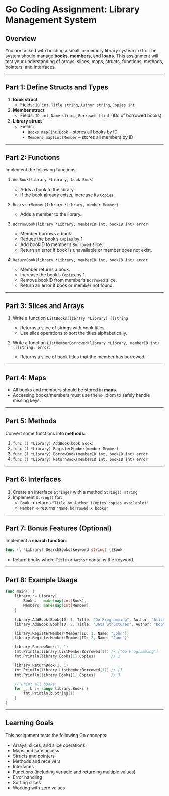 # Go Coding Assignment: Library Management System

## Overview
You are tasked with building a small in-memory library system in Go. The system should manage **books**, **members**, and **loans**. This assignment will test your understanding of arrays, slices, maps, structs, functions, methods, pointers, and interfaces.

---

## Part 1: Define Structs and Types

1. **Book struct**
   - Fields: `ID int`, `Title string`, `Author string`, `Copies int`
2. **Member struct**
   - Fields: `ID int`, `Name string`, `Borrowed []int` (IDs of borrowed books)
3. **Library struct**
   - Fields: 
     - `Books map[int]Book` – stores all books by ID
     - `Members map[int]Member` – stores all members by ID

---

## Part 2: Functions

Implement the following functions:

1. `AddBook(library *Library, book Book)`  
   - Adds a book to the library.  
   - If the book already exists, increase its `Copies`.

2. `RegisterMember(library *Library, member Member)`  
   - Adds a member to the library.  

3. `BorrowBook(library *Library, memberID int, bookID int) error`  
   - Member borrows a book.  
   - Reduce the book’s `Copies` by 1.  
   - Add bookID to member’s `Borrowed` slice.  
   - Return an error if book is unavailable or member does not exist.

4. `ReturnBook(library *Library, memberID int, bookID int) error`  
   - Member returns a book.  
   - Increase the book’s `Copies` by 1.  
   - Remove bookID from member’s `Borrowed` slice.  
   - Return an error if book or member not found.

---

## Part 3: Slices and Arrays

1. Write a function `ListBooks(library *Library) []string`  
   - Returns a slice of strings with book titles.  
   - Use slice operations to sort the titles alphabetically.  

2. Write a function `ListMemberBorrowed(library *Library, memberID int) ([]string, error)`  
   - Returns a slice of book titles that the member has borrowed.  

---

## Part 4: Maps

- All books and members should be stored in **maps**.  
- Accessing books/members must use the `ok` idiom to safely handle missing keys.

---

## Part 5: Methods

Convert some functions into **methods**:

1. `func (l *Library) AddBook(book Book)`  
2. `func (l *Library) RegisterMember(member Member)`  
3. `func (l *Library) BorrowBook(memberID int, bookID int) error`  
4. `func (l *Library) ReturnBook(memberID int, bookID int) error`  

---

## Part 6: Interfaces

1. Create an interface `Stringer` with a method `String() string`  
2. Implement `String()` for:
   - `Book` → returns `"Title by Author (Copies copies available)"`  
   - `Member` → returns `"Name borrowed X books"`  

---

## Part 7: Bonus Features (Optional)

Implement a **search function**:  
   ```go
   func (l *Library) SearchBooks(keyword string) []Book
   ```
   - Return books where `Title` or `Author` contains the keyword.

---

## Part 8: Example Usage
```go
func main() {
    library := Library{
        Books:   make(map[int]Book),
        Members: make(map[int]Member),
    }

    library.AddBook(Book{ID: 1, Title: "Go Programming", Author: "Alice", Copies: 3})
    library.AddBook(Book{ID: 2, Title: "Data Structures", Author: "Bob", Copies: 2})

    library.RegisterMember(Member{ID: 1, Name: "John"})
    library.RegisterMember(Member{ID: 2, Name: "Jane"})

    library.BorrowBook(1, 1)
    fmt.Println(library.ListMemberBorrowed(1)) // ["Go Programming"]
    fmt.Println(library.Books[1].Copies)       // 2

    library.ReturnBook(1, 1)
    fmt.Println(library.ListMemberBorrowed(1)) // []
    fmt.Println(library.Books[1].Copies)       // 3

    // Print all books
    for _, b := range library.Books {
        fmt.Println(b.String())
    }
}
```

---

## Learning Goals
This assignment tests the following Go concepts:

- Arrays, slices, and slice operations
- Maps and safe access
- Structs and pointers
- Methods and receivers
- Interfaces
- Functions (including variadic and returning multiple values)
- Error handling
- Sorting slices
- Working with zero values
